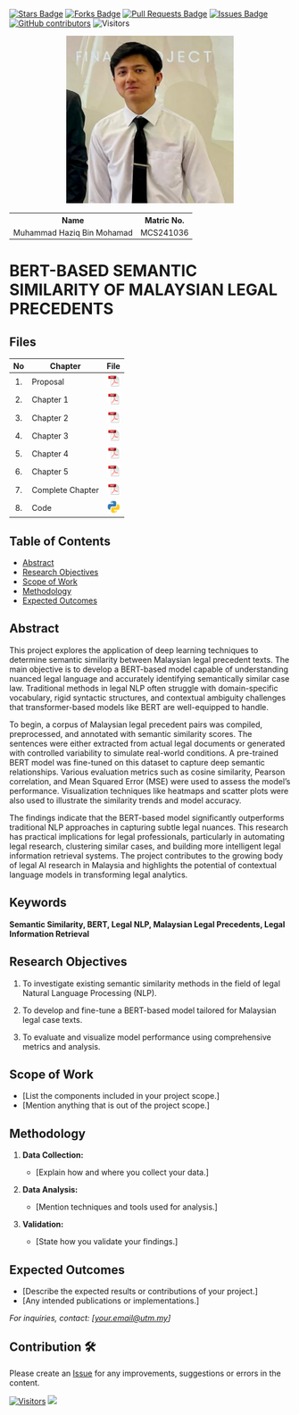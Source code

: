 <a href="https://github.com/drshahizan/research-design/stargazers"><img src="https://img.shields.io/github/stars/drshahizan/research-design" alt="Stars Badge"/></a>
<a href="https://github.com/drshahizan/research-design/network/members"><img src="https://img.shields.io/github/forks/drshahizan/research-design" alt="Forks Badge"/></a>
<a href="https://github.com/drshahizan/research-design/pulls"><img src="https://img.shields.io/github/issues-pr/drshahizan/research-design" alt="Pull Requests Badge"/></a>
<a href="https://github.com/drshahizan/research-design"><img src="https://img.shields.io/github/issues/drshahizan/research-design" alt="Issues Badge"/></a>
<a href="https://github.com/drshahizan/research-design/graphs/contributors"><img alt="GitHub contributors" src="https://img.shields.io/github/contributors/drshahizan/research-design?color=2b9348"></a>
![Visitors](https://api.visitorbadge.io/api/visitors?path=https%3A%2F%2Fgithub.com%2Fdrshahizan%2BDM&labelColor=%23d9e3f0&countColor=%23697689&style=flat)

<p align="center">
  <img height="300px" src="hziq.jpg" alt="Profile Image">
</p>

<table align="center">
  <tr>
    <th>Name</th>
    <th>Matric No.</th>
  </tr>
  <tr>
    <td>Muhammad Haziq Bin Mohamad</td>
    <td>MCS241036</td>
  </tr>
</table>

# BERT-BASED SEMANTIC SIMILARITY OF MALAYSIAN LEGAL PRECEDENTS

## Files

| No  | Chapter     |                                                 File |
| :-: | ---------- | :---------------------------------------------------------------------------------------------------: |
|  1.  | Proposal | <a href="proposal/"><img src="pdf.svg" width="24px" height="24px"></a> |
|  2.  | Chapter 1 | <a href="CHAPTER1_HAZIQ.pdf"><img src="pdf.svg" width="24px" height="24px"></a> |
|  3.  | Chapter 2 | <a href="c2/"><img src="pdf.svg" width="24px" height="24px"></a> |
|  4.  | Chapter 3 | <a href="c3/"><img src="pdf.svg" width="24px" height="24px"></a> |
|  5.  | Chapter 4 | <a href="c4/"><img src="pdf.svg" width="24px" height="24px"></a> |
|  6.  | Chapter 5 | <a href="c5/"><img src="pdf.svg" width="24px" height="24px"></a> |
|  7.  | Complete Chapter | <a href="Full Chapter/"><img src="pdf.svg" width="24px" height="24px"></a> |
|  8.  | Code | <a href="https://colab.research.google.com/drive/1B-WqOO8KPNcM4bX_N_mB_IyfoiRnh7LJ?usp=sharing"><img src="python_icon.png" width="24px" height="24px"></a> |


## Table of Contents
- [Abstract](#abstract)
- [Research Objectives](#research-objectives)
- [Scope of Work](#scope-of-work)
- [Methodology](#methodology)
- [Expected Outcomes](#expected-outcomes)

## Abstract

This project explores the application of deep learning techniques to determine semantic similarity between Malaysian legal precedent texts. The main objective is to develop a BERT-based model capable of understanding nuanced legal language and accurately identifying semantically similar case law. Traditional methods in legal NLP often struggle with domain-specific vocabulary, rigid syntactic structures, and contextual ambiguity challenges that transformer-based models like BERT are well-equipped to handle.

To begin, a corpus of Malaysian legal precedent pairs was compiled, preprocessed, and annotated with semantic similarity scores. The sentences were either extracted from actual legal documents or generated with controlled variability to simulate real-world conditions. A pre-trained BERT model was fine-tuned on this dataset to capture deep semantic relationships. Various evaluation metrics such as cosine similarity, Pearson correlation, and Mean Squared Error (MSE) were used to assess the model’s performance. Visualization techniques like heatmaps and scatter plots were also used to illustrate the similarity trends and model accuracy.

The findings indicate that the BERT-based model significantly outperforms traditional NLP approaches in capturing subtle legal nuances. This research has practical implications for legal professionals, particularly in automating legal research, clustering similar cases, and building more intelligent legal information retrieval systems. The project contributes to the growing body of legal AI research in Malaysia and highlights the potential of contextual language models in transforming legal analytics.




## Keywords

**Semantic Similarity, BERT, Legal NLP, Malaysian Legal Precedents, Legal Information Retrieval**


## Research Objectives

1. To investigate existing semantic similarity methods in the field of legal Natural Language Processing (NLP).

2. To develop and fine-tune a BERT-based model tailored for Malaysian legal case texts.

3. To evaluate and visualize model performance using comprehensive metrics and analysis.

## Scope of Work
- [List the components included in your project scope.]
- [Mention anything that is out of the project scope.]

## Methodology

1. **Data Collection:**
   - [Explain how and where you collect your data.]

2. **Data Analysis:**
   - [Mention techniques and tools used for analysis.]

3. **Validation:**
   - [State how you validate your findings.]

## Expected Outcomes

- [Describe the expected results or contributions of your project.]
- [Any intended publications or implementations.]

*For inquiries, contact: [your.email@utm.my]*

 




## Contribution 🛠️
Please create an [Issue](https://github.com/drshahizan/research-design/issues) for any improvements, suggestions or errors in the content.

[![Visitors](https://api.visitorbadge.io/api/visitors?path=https%3A%2F%2Fgithub.com%2Fdrshahizan&labelColor=%23697689&countColor=%23555555&style=plastic)](https://visitorbadge.io/status?path=https%3A%2F%2Fgithub.com%2Fdrshahizan)
![](https://hit.yhype.me/github/profile?user_id=81284918)

